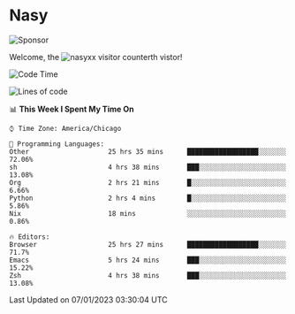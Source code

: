# Nasy

<!--
<p align="center">
<img height="200" src="https://github-readme-stats.vercel.app/api?username=nasyxx&count_private=true&show_icons=true&theme=dracula&include_all_commits=true"/>
<img height="200" src="https://github-readme-stats.vercel.app/api/top-langs/?username=nasyxx&theme=dracula&hide=html,jupyter+notebook&count_private=true&show_icons=true"/>
</p>

  
----------------
-->

![Sponsor](https://img.shields.io/static/v1.svg?label=Sponsor&message=%E2%9D%A4&logo=GitHub&style=flat&color=pink)
 
Welcome, the ![nasyxx visitor counter](https://count.getloli.com/get/@nasyxx?theme=rule34)th vistor!
 
<!--START_SECTION:waka-->
![Code Time](http://img.shields.io/badge/Code%20Time-3%2C039%20hrs%2046%20mins-blue)

![Lines of code](https://img.shields.io/badge/From%20Hello%20World%20I%27ve%20Written-5%20Million%20lines%20of%20code-blue)

📊 **This Week I Spent My Time On** 

```text
⌚︎ Time Zone: America/Chicago

💬 Programming Languages: 
Other                    25 hrs 35 mins      ██████████████████░░░░░░░   72.06% 
sh                       4 hrs 38 mins       ███░░░░░░░░░░░░░░░░░░░░░░   13.08% 
Org                      2 hrs 21 mins       █░░░░░░░░░░░░░░░░░░░░░░░░   6.66% 
Python                   2 hrs 4 mins        █░░░░░░░░░░░░░░░░░░░░░░░░   5.86% 
Nix                      18 mins             ░░░░░░░░░░░░░░░░░░░░░░░░░   0.86%

🔥 Editors: 
Browser                  25 hrs 27 mins      ██████████████████░░░░░░░   71.7% 
Emacs                    5 hrs 24 mins       ███░░░░░░░░░░░░░░░░░░░░░░   15.22% 
Zsh                      4 hrs 38 mins       ███░░░░░░░░░░░░░░░░░░░░░░   13.08%

```


 Last Updated on 07/01/2023 03:30:04 UTC
<!--END_SECTION:waka-->

<!-- ![visitors](https://visitor-badge.laobi.icu/badge?page_id=nasyxx.nasyxx) -->
